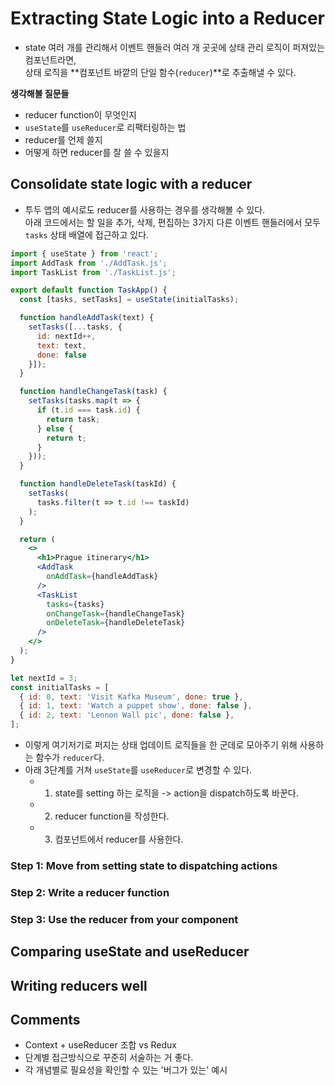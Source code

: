 # Extracting State Logic into a Reducer

- state 여러 개를 관리해서 이벤트 핸들러 여러 개 곳곳에 상태 관리 로직이 퍼져있는 컴포넌트라면,     
  상태 로직을 **컴포넌트 바깥의 단일 함수(`reducer`)**로 추출해낼 수 있다.

**생각해볼 질문들**
- reducer function이 무엇인지
- `useState`를 `useReducer`로 리팩터링하는 법
- reducer를 언제 쓸지
- 어떻게 하면 reducer를 잘 쓸 수 있을지

## Consolidate state logic with a reducer
- 투두 앱의 예시로도 reducer를 사용하는 경우를 생각해볼 수 있다.    
  아래 코드에서는 할 일을 추가, 삭제, 편집하는 3가지 다른 이벤트 핸들러에서 모두 `tasks` 상태 배열에 접근하고 있다.
  
```jsx
import { useState } from 'react';
import AddTask from './AddTask.js';
import TaskList from './TaskList.js';

export default function TaskApp() {
  const [tasks, setTasks] = useState(initialTasks);

  function handleAddTask(text) {
    setTasks([...tasks, {
      id: nextId++,
      text: text,
      done: false
    }]);
  }

  function handleChangeTask(task) {
    setTasks(tasks.map(t => {
      if (t.id === task.id) {
        return task;
      } else {
        return t;
      }
    }));
  }

  function handleDeleteTask(taskId) {
    setTasks(
      tasks.filter(t => t.id !== taskId)
    );
  }

  return (
    <>
      <h1>Prague itinerary</h1>
      <AddTask
        onAddTask={handleAddTask}
      />
      <TaskList
        tasks={tasks}
        onChangeTask={handleChangeTask}
        onDeleteTask={handleDeleteTask}
      />
    </>
  );
}

let nextId = 3;
const initialTasks = [
  { id: 0, text: 'Visit Kafka Museum', done: true },
  { id: 1, text: 'Watch a puppet show', done: false },
  { id: 2, text: 'Lennon Wall pic', done: false },
];
```

- 이렇게 여기저기로 퍼지는 상태 업데이트 로직들을 한 군데로 모아주기 위해 사용하는 함수가 `reducer`다.
- 아래 3단계를 거쳐 `useState`를 `useReducer`로 변경할 수 있다.
  - 1) state를 setting 하는 로직을 -> action을 dispatch하도록 바꾼다.
  - 2) reducer function을 작성한다.
  - 3) 컴포넌트에서 reducer를 사용한다.

### Step 1: Move from setting state to dispatching actions

### Step 2: Write a reducer function

### Step 3: Use the reducer from your component

## Comparing useState and useReducer

## Writing reducers well  

## Comments
- Context + useReducer 조합 vs Redux
- 단계별 접근방식으로 꾸준히 서술하는 거 좋다.
- 각 개념별로 필요성을 확인할 수 있는 '버그가 있는' 예시 


